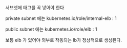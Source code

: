 
서브넷에 태그를 꼭 넣어야 한다 

private subnet 에는 
kubernetes.io/role/internal-elb  : 1

public subnet 에는 
kubernetes.io/role/elb  : 1

보통 elb 가 있어야 외부로 작동되는 lb가 정상적으로 생성된다.
